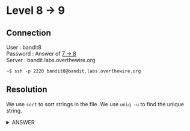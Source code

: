 # Level 8 → 9

## Connection

User : bandit8 <br />
Password : Answer of [7 → 8](7-8.md) <br />
Server : bandit.labs.overthewire.org

```console
~$ ssh -p 2220 bandit8@bandit.labs.overthewire.org
```

## Resolution

We use `sort` to sort strings in the file.
We use `uniq -u` to find the unique string.

<details><summary>ANSWER</summary>
<p>

Password for next level :

```console
bandit8@bandit:~$ cat data.txt | sort |uniq -u
UsvVyFSfZZWbi6wgC7dAFyFuR6jQQUhR
```

</p>
</details>